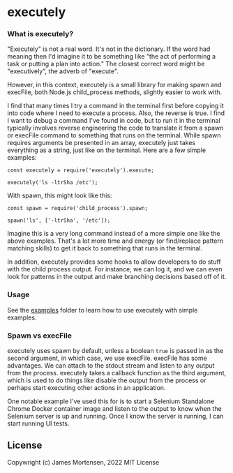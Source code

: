 # executely

### What is executely?

"Executely" is not a real word. It's not in the dictionary. If the word had meaning then I'd imagine it to be something like "the act of performing a task or putting a plan into action."  The closest correct word might be "executively", the adverb of "execute".

However, in this context, executely is a small library for making spawn and execFile, both Node.js child_process methods, slightly easier to work with.

I find that many times I try a command in the terminal first before copying it into code where I need to execute a process. Also, the reverse is true. I find I want to debug a command I've found in code, but to run it in the terminal typically involves reverse engineering the code to translate it from a spawn or execFile command to something that runs on the terminal. While spawn requires arguments be presented in an array, executely just takes everything as a string, just like on the terminal. Here are a few simple examples:

```
const executely = require('executely').execute;

executely('ls -ltrSha /etc');
```

With spawn, this might look like this:

```
const spawn = require('child_process').spawn;

spawn('ls', ['-ltrSha', '/etc']);
```

Imagine this is a very long command instead of a more simple one like the above examples. That's a lot more time and energy (or find/replace pattern matching skills) to get it back to something that runs in the terminal.

In addition, executely provides some hooks to allow developers to do stuff with the child process output. For instance, we can log it, and we can even look for patterns in the output and make branching decisions based off of it.

### Usage

See the [examples](https://github.com/jamesmortensen/executely/tree/master/examples) folder to learn how to use executely with simple examples.

### Spawn vs execFile

executely uses spawn by default, unless a boolean `true` is passed in as the second argument, in which case, we use execFile. execFile has some advantages. We can attach to the stdout stream and listen to any output from the process. executely takes a callback function as the third argument, which is used to do things like disable the output from the process or perhaps start executing other actions in an application.

One notable example I've used this for is to start a Selenium Standalone Chrome Docker container image and listen to the output to know when the Selenium server is up and running. Once I know the server is running, I can start running UI tests. 

## License

Copywright (c) James Mortensen, 2022 MIT License

